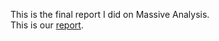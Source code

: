 This is the final report I did on Massive Analysis.  
This is our [report](https://youtu.be/UwUUjkgIPvw).
